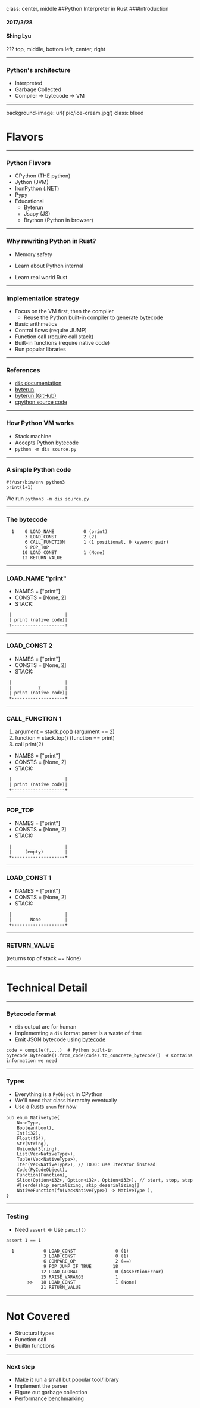 class: center, middle
##Python Interpreter in Rust
###Introduction
#### 2017/3/28
#### Shing Lyu


???
top, middle, bottom
left, center, right

---
### Python's architecture
* Interpreted
* Garbage Collected
* Compiler => bytecode => VM

---
background-image: url('pic/ice-cream.jpg')
class: bleed
# Flavors


---
### Python Flavors
* CPython (THE python)
* Jython (JVM)
* IronPython (.NET)
* Pypy
* Educational
  * Byterun
  * Jsapy (JS)
  * Brython (Python in browser)

---
### Why rewriting Python in Rust?
* Memory safety

* Learn about Python internal
* Learn real world Rust

---
### Implementation strategy
* Focus on the VM first, then the compiler
  * Reuse the Python built-in compiler to generate bytecode
* Basic arithmetics
* Control flows (require JUMP)
* Function call (require call stack)
* Built-in functions (require native code)
* Run popular libraries


---
### References
* [`dis` documentation](https://docs.python.org/3.4/library/dis.html)
* [byterun](http://www.aosabook.org/en/500L/a-python-interpreter-written-in-python.html)
* [byterun (GitHub)](https://github.com/nedbat/byterun/)
* [cpython source code](https://github.com/python/cpython)

---
### How Python VM works
* Stack machine
* Accepts Python bytecode
* `python -m dis source.py`

---

### A simple Python code

```
#!/usr/bin/env python3
print(1+1)
```

We run `python3 -m dis source.py`

---

### The bytecode

```
  1    0 LOAD_NAME           0 (print)
       3 LOAD_CONST          2 (2)
       6 CALL_FUNCTION       1 (1 positional, 0 keyword pair)
       9 POP_TOP
      10 LOAD_CONST          1 (None)
      13 RETURN_VALUE

```

---

### LOAD_NAME "print"
* NAMES = ["print"]
* CONSTS = [None, 2]
* STACK:

```
 |                    |
 | print (native code)|
 +--------------------+
```
---
### LOAD_CONST 2
* NAMES = ["print"]
* CONSTS = [None, 2]
* STACK:

```
 |                    |
 |          2         |
 | print (native code)|
 +--------------------+
```

---

### CALL_FUNCTION 1
1. argument = stack.pop() (argument == 2)
2. function = stack.top() (function == print)
3. call print(2)

* NAMES = ["print"]
* CONSTS = [None, 2]
* STACK:

```
 |                    |
 | print (native code)|
 +--------------------+
```
---
### POP_TOP
* NAMES = ["print"]
* CONSTS = [None, 2]
* STACK:

```
 |                    |
 |     (empty)        |
 +--------------------+
```

---
### LOAD_CONST 1
* NAMES = ["print"]
* CONSTS = [None, 2]
* STACK:

```
 |                    |
 |       None         |
 +--------------------+
```

---
### RETURN_VALUE

(returns top of stack == None)

---

# Technical Detail

---

### Bytecode format
* `dis` output are for human
* Implementing a `dis` format parser is a waste of time
* Emit JSON bytecode using [bytecode](https://pypi.python.org/pypi/bytecode/0.5)

```
code = compile(f,...)  # Python built-in
bytecode.Bytecode().from_code(code).to_concrete_bytecode()  # Contains information we need
```

---

### Types
* Everything is a `PyObject` in CPython
* We'll need that class hierarchy eventually
* Use a Rusts `enum` for now
```
pub enum NativeType{
    NoneType,
    Boolean(bool),
    Int(i32),
    Float(f64),
    Str(String),
    Unicode(String),
    List(Vec<NativeType>),
    Tuple(Vec<NativeType>),
    Iter(Vec<NativeType>), // TODO: use Iterator instead
    Code(PyCodeObject),
    Function(Function),
    Slice(Option<i32>, Option<i32>, Option<i32>), // start, stop, step
    #[serde(skip_serializing, skip_deserializing)]
    NativeFunction(fn(Vec<NativeType>) -> NativeType ),
}
```

---

### Testing
* Need `assert` => Use `panic!()`

```
assert 1 == 1
```
```
  1           0 LOAD_CONST               0 (1)
              3 LOAD_CONST               0 (1)
              6 COMPARE_OP               2 (==)
              9 POP_JUMP_IF_TRUE        18
             12 LOAD_GLOBAL              0 (AssertionError)
             15 RAISE_VARARGS            1
        >>   18 LOAD_CONST               1 (None)
             21 RETURN_VALUE
```


---
# Not Covered
* Structural types
* Function call
* Builtin functions

---

### Next step
* Make it run a small but popular tool/library
* Implement the parser
* Figure out garbage collection
* Performance benchmarking



